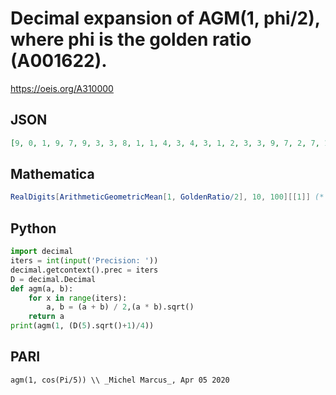 # Decimal expansion of AGM\(1, phi/2\), where phi is the golden ratio \(A001622\)\.
https://oeis.org/A310000
## JSON
```JSON
[9, 0, 1, 9, 7, 9, 3, 3, 8, 1, 1, 4, 3, 4, 3, 1, 2, 3, 3, 9, 7, 2, 7, 1, 5, 3, 6, 5, 8, 7, 7, 9, 8, 6, 2, 7, 5, 5, 1, 6, 2, 3, 7, 4, 6, 7, 3, 6, 9, 9, 0, 1, 4, 0, 7, 9, 8, 4, 7, 7, 9, 4, 2, 9, 1, 1, 9, 4, 1, 4, 2, 6, 2, 6, 2, 0, 5, 7, 7, 2, 7, 5, 4, 1, 8]
```
## Mathematica
```Mathematica
RealDigits[ArithmeticGeometricMean[1, GoldenRatio/2], 10, 100][[1]] (* _Amiram Eldar_, Aug 26 2019 *)
```
## Python
```Python
import decimal
iters = int(input('Precision: '))
decimal.getcontext().prec = iters
D = decimal.Decimal
def agm(a, b):
    for x in range(iters):
        a, b = (a + b) / 2,(a * b).sqrt()
    return a
print(agm(1, (D(5).sqrt()+1)/4))
```
## PARI
```PARI
agm(1, cos(Pi/5)) \\ _Michel Marcus_, Apr 05 2020
```
